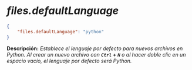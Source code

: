 <!-- Autor: Daniel Benjamin Perez Morales -->
<!-- GitHub: https://github.com/DanielPerezMoralesDev13 -->
<!-- Correo electrónico: danielperezdev@proton.me -->

# ***files.defaultLanguage***

```json
{
    "files.defaultLanguage": "python"
}
```

**Descripción:** *Establece el lenguaje por defecto para nuevos archivos en Python. Al crear un nuevo archivo con **`Ctrl` + `N`** o al hacer doble clic en un espacio vacío, el lenguaje por defecto será Python.*

